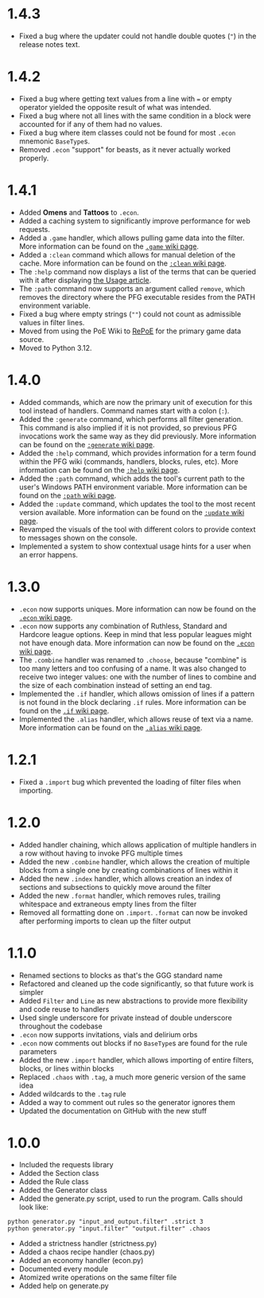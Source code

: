 # 1.4.3
* Fixed a bug where the updater could not handle double quotes (`"`) in the release notes text.

# 1.4.2
* Fixed a bug where getting text values from a line with `=` or empty operator yielded the opposite result of what was intended.
* Fixed a bug where not all lines with the same condition in a block were accounted for if any of them had no values.
* Fixed a bug where item classes could not be found for most `.econ` mnemonic `BaseType`s.
* Removed `.econ` "support" for beasts, as it never actually worked properly.

# 1.4.1
* Added **Omens** and **Tattoos** to `.econ`.
* Added a caching system to significantly improve performance for web requests.
* Added a `.game` handler, which allows pulling game data into the filter. More information can be found on the [`.game` wiki page](https://github.com/ajoscram/PoE-Filter-Generator/wiki/.game).
* Added a `:clean` command which allows for manual deletion of the cache. More information can be found on the [`:clean` wiki page](https://github.com/ajoscram/PoE-Filter-Generator/wiki/:clean).
* The `:help` command now displays a list of the terms that can be queried with it after displaying [the Usage article](https://github.com/ajoscram/PoE-Filter-Generator/wiki/Usage).
* The `:path` command now supports an argument called `remove`, which removes the directory where the PFG executable resides from the PATH environment variable.
* Fixed a bug where empty strings (`""`) could not count as admissible values in filter lines.
* Moved from using the PoE Wiki to [RePoE](https://lvlvllvlvllvlvl.github.io/RePoE) for the primary game data source.
* Moved to Python 3.12.

# 1.4.0
* Added commands, which are now the primary unit of execution for this tool instead of handlers. Command names start with a colon (`:`).
* Added the `:generate` command, which performs all filter generation. This command is also implied if it is not provided, so previous PFG invocations work the same way as they did previously. More information can be found on the [`:generate` wiki page](https://github.com/ajoscram/PoE-Filter-Generator/wiki/:generate).
* Added the `:help` command, which provides information for a term found within the PFG wiki (commands, handlers, blocks, rules, etc). More information can be found on the [`:help` wiki page](https://github.com/ajoscram/PoE-Filter-Generator/wiki/:help).
* Added the `:path` command, which adds the tool's current path to the user's Windows PATH environment variable. More information can be found on the [`:path` wiki page](https://github.com/ajoscram/PoE-Filter-Generator/wiki/:path).
* Added the `:update` command, which updates the tool to the most recent version available. More information can be found on the [`:update` wiki page](https://github.com/ajoscram/PoE-Filter-Generator/wiki/:update).
* Revamped the visuals of the tool with different colors to provide context to messages shown on the console.
* Implemented a system to show contextual usage hints for a user when an error happens.

# 1.3.0
* `.econ` now supports uniques. More information can now be found on the [`.econ` wiki page](https://github.com/ajoscram/PoE-Filter-Generator/wiki/.econ).
* `.econ` now supports any combination of Ruthless, Standard and Hardcore league options. Keep in mind that less popular leagues might not have enough data. More information can now be found on the [`.econ` wiki page](https://github.com/ajoscram/PoE-Filter-Generator/wiki/.econ).
* The `.combine` handler was renamed to `.choose`, because "combine" is too many letters and too confusing of a name. It was also changed to receive two integer values: one with the number of lines to combine and the size of each combination instead of setting an end tag.
* Implemented the `.if` handler, which allows omission of lines if a pattern is not found in the block declaring `.if` rules. More information can be found on the [`.if` wiki page](https://github.com/ajoscram/PoE-Filter-Generator/wiki/.if).
* Implemented the `.alias` handler, which allows reuse of text via a name. More information can be found on the [`.alias` wiki page](https://github.com/ajoscram/PoE-Filter-Generator/wiki/.alias).

# 1.2.1
* Fixed a `.import` bug which prevented the loading of filter files when importing.

# 1.2.0
* Added handler chaining, which allows application of multiple handlers in a row without having to invoke PFG multiple times
* Added the new `.combine` handler, which allows the creation of multiple blocks from a single one by creating combinations of lines within it
* Added the new `.index` handler, which allows creation an index of sections and subsections to quickly move around the filter
* Added the new `.format` handler, which removes rules, trailing whitespace and extraneous empty lines from the filter
* Removed all formatting done on `.import`. `.format` can now be invoked after performing imports to clean up the filter output

# 1.1.0
* Renamed sections to blocks as that's the GGG standard name
* Refactored and cleaned up the code significantly, so that future work is simpler
* Added `Filter` and `Line` as new abstractions to provide more flexibility and code reuse to handlers
* Used single underscore for private instead of double underscore throughout the codebase
* `.econ` now supports invitations, vials and delirium orbs
* `.econ` now comments out blocks if no `BaseType`s are found for the rule parameters
* Added the new `.import` handler, which allows importing of entire filters, blocks, or lines within blocks
* Replaced `.chaos` with `.tag`, a much more generic version of the same idea
* Added wildcards to the `.tag` rule
* Added a way to comment out rules so the generator ignores them
* Updated the documentation on GitHub with the new stuff

# 1.0.0
* Included the requests library
* Added the Section class
* Added the Rule class
* Added the Generator class
* Added the generate.py script, used to run the program. Calls should look like:
```        
python generator.py "input_and_output.filter" .strict 3
python generator.py "input.filter" "output.filter" .chaos
```
* Added a strictness handler (strictness.py)
* Added a chaos recipe handler (chaos.py)
* Added an economy handler (econ.py)
* Documented every module
* Atomized write operations on the same filter file
* Added help on generate.py
